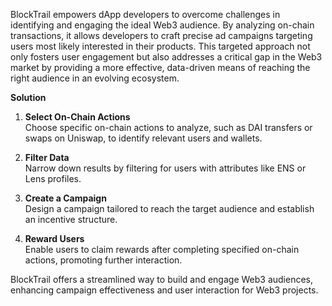 BlockTrail empowers dApp developers to overcome challenges in identifying and engaging the ideal Web3 audience. By analyzing on-chain transactions, it allows developers to craft precise ad campaigns targeting users most likely interested in their products. This targeted approach not only fosters user engagement but also addresses a critical gap in the Web3 market by providing a more effective, data-driven means of reaching the right audience in an evolving ecosystem.

**Solution**

1. **Select On-Chain Actions**  
   Choose specific on-chain actions to analyze, such as DAI transfers or swaps on Uniswap, to identify relevant users and wallets.

2. **Filter Data**  
   Narrow down results by filtering for users with attributes like ENS or Lens profiles.

3. **Create a Campaign**  
   Design a campaign tailored to reach the target audience and establish an incentive structure.

4. **Reward Users**  
   Enable users to claim rewards after completing specified on-chain actions, promoting further interaction. 

BlockTrail offers a streamlined way to build and engage Web3 audiences, enhancing campaign effectiveness and user interaction for Web3 projects.